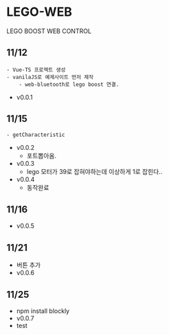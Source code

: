 # LEGO-WEB
LEGO BOOST WEB CONTROL

## 11/12
    - Vue-TS 프로젝트 생성
    - vanilaJS로 예제사이트 먼저 제작
        - web-bluetooth로 lego boost 연결.
 - v0.0.1
## 11/15
    - getCharacteristic
 - v0.0.2
    - 포트뽑아옴.
 - v0.0.3
    - lego 모터가 39로 잡혀야하는데 이상하게 1로 잡힌다..
 - v0.0.4
    - 동작완료
## 11/16
 - v0.0.5
## 11/21
 - 버튼 추가
 - v0.0.6
## 11/25
 - npm install blockly
 - v0.0.7
 - test